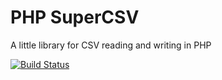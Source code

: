 # PHP SuperCSV
A little library for CSV reading and writing in PHP

[![Build Status](https://travis-ci.com/Nevermille/PHP-SuperCSV.svg?branch=master)](https://travis-ci.com/Nevermille/PHP-SuperCSV)
